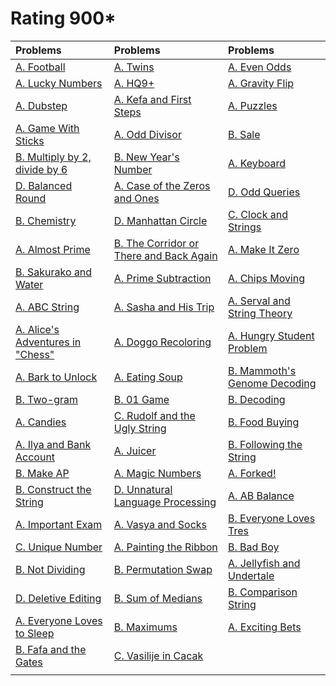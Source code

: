 # Rating 900*
| Problems | Problems | Problems |
| :- | :- | :- |
| [A. Football](https://codeforces.com/problemset/problem/96/A) | [A. Twins](https://codeforces.com/problemset/problem/160/A) | [A. Even Odds](https://codeforces.com/problemset/problem/318/A) |
| [A. Lucky Numbers](https://codeforces.com/problemset/problem/1808/A) | [A. HQ9+](https://codeforces.com/problemset/problem/133/A) | [A. Gravity Flip](https://codeforces.com/problemset/problem/405/A) |
| [A. Dubstep](https://codeforces.com/problemset/problem/208/A) | [A. Kefa and First Steps](https://codeforces.com/problemset/problem/580/A) | [A. Puzzles](https://codeforces.com/problemset/problem/337/A) |
| [A. Game With Sticks](https://codeforces.com/problemset/problem/451/A) | [A. Odd Divisor](https://codeforces.com/problemset/problem/1475/A) | [B. Sale](https://codeforces.com/problemset/problem/34/B) |
| [B. Multiply by 2, divide by 6](https://codeforces.com/problemset/problem/1374/B) | [B. New Year's Number](https://codeforces.com/problemset/problem/1475/B) | [A. Keyboard](https://codeforces.com/problemset/problem/474/A) |
| [D. Balanced Round](https://codeforces.com/problemset/problem/1850/D) | [A. Case of the Zeros and Ones](https://codeforces.com/problemset/problem/556/A) | [D. Odd Queries](https://codeforces.com/problemset/problem/1807/D) |
| [B. Chemistry](https://codeforces.com/problemset/problem/1883/B) | [D. Manhattan Circle](https://codeforces.com/problemset/problem/1985/D) | [C. Clock and Strings](https://codeforces.com/problemset/problem/1971/C) |
| [A. Almost Prime](https://codeforces.com/problemset/problem/26/A) | [B. The Corridor or There and Back Again](https://codeforces.com/problemset/problem/1872/B) | [A. Make It Zero](https://codeforces.com/problemset/problem/1869/A) |
| [B. Sakurako and Water](https://codeforces.com/problemset/problem/2033/B) | [A. Prime Subtraction](https://codeforces.com/problemset/problem/1238/A) | [A. Chips Moving](https://codeforces.com/problemset/problem/1213/A) |
| [A. ABC String](https://codeforces.com/problemset/problem/1494/A) | [A. Sasha and His Trip](https://codeforces.com/problemset/problem/1113/A) | [A. Serval and String Theory](https://codeforces.com/problemset/problem/2085/A) |
| [A. Alice's Adventures in "Chess"](https://codeforces.com/problemset/problem/2028/A) | [A. Doggo Recoloring](https://codeforces.com/problemset/problem/1025/A) | [A. Hungry Student Problem](https://codeforces.com/problemset/problem/903/A) |
| [A. Bark to Unlock](https://codeforces.com/problemset/problem/868/A) | [A. Eating Soup](https://codeforces.com/problemset/problem/1163/A) | [B. Mammoth's Genome Decoding](https://codeforces.com/problemset/problem/747/B) |
| [B. Two-gram](https://codeforces.com/problemset/problem/977/B) | [B. 01 Game](https://codeforces.com/problemset/problem/1373/B) | [B. Decoding](https://codeforces.com/problemset/problem/746/B) |
| [A. Candies](https://codeforces.com/problemset/problem/1343/A) | [C. Rudolf and the Ugly String](https://codeforces.com/problemset/problem/1941/C) | [B. Food Buying](https://codeforces.com/problemset/problem/1296/B) |
| [A. Ilya and Bank Account](https://codeforces.com/problemset/problem/313/A) | [A. Juicer](https://codeforces.com/problemset/problem/709/A) | [B. Following the String](https://codeforces.com/problemset/problem/1927/B) |
| [B. Make AP](https://codeforces.com/problemset/problem/1624/B) | [A. Magic Numbers](https://codeforces.com/problemset/problem/320/A) | [A. Forked!](https://codeforces.com/problemset/problem/1904/A) |
| [B. Construct the String](https://codeforces.com/problemset/problem/1335/B) | [D. Unnatural Language Processing](https://codeforces.com/problemset/problem/1915/D) | [A. AB Balance](https://codeforces.com/problemset/problem/1606/A) |
| [A. Important Exam](https://codeforces.com/problemset/problem/1201/A) | [A. Vasya and Socks](https://codeforces.com/problemset/problem/460/A) | [B. Everyone Loves Tres](https://codeforces.com/problemset/problem/2035/B) |
| [C. Unique Number](https://codeforces.com/problemset/problem/1462/C) | [A. Painting the Ribbon](https://codeforces.com/problemset/problem/1954/A) | [B. Bad Boy](https://codeforces.com/problemset/problem/1537/B) |
| [B. Not Dividing](https://codeforces.com/problemset/problem/1794/B) | [B. Permutation Swap](https://codeforces.com/problemset/problem/1828/B) | [A. Jellyfish and Undertale](https://codeforces.com/problemset/problem/1875/A) |
| [D. Deletive Editing](https://codeforces.com/problemset/problem/1666/D) | [B. Sum of Medians](https://codeforces.com/problemset/problem/1440/B) | [B. Comparison String](https://codeforces.com/problemset/problem/1837/B) |
| [A. Everyone Loves to Sleep](https://codeforces.com/problemset/problem/1714/A) | [B. Maximums](https://codeforces.com/problemset/problem/1326/B) | [A. Exciting Bets](https://codeforces.com/problemset/problem/1543/A) |
| [B. Fafa and the Gates](https://codeforces.com/problemset/problem/935/B) | [C. Vasilije in Cacak](https://codeforces.com/problemset/problem/1878/C) | []() |
| []() | []() | []() |